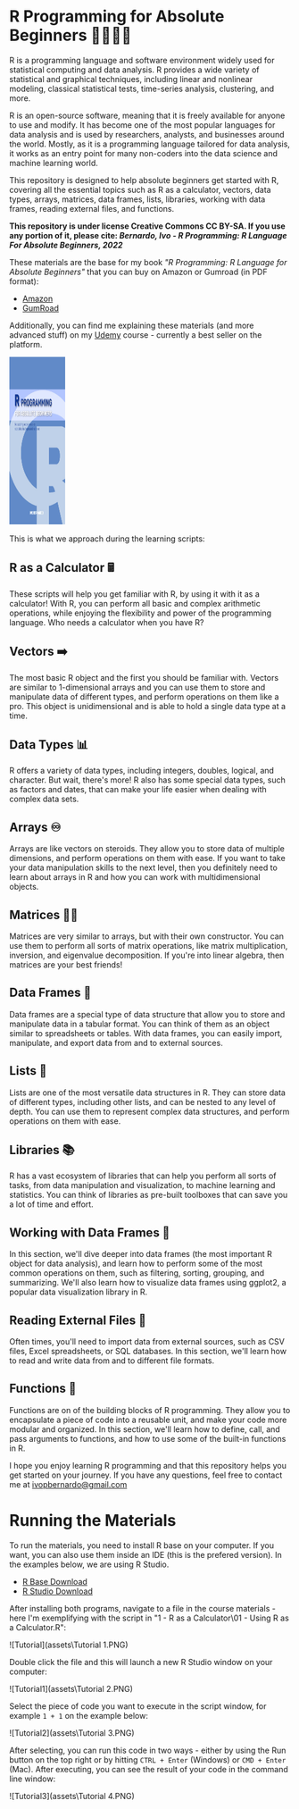 # R Programming for Absolute Beginners 👨‍🎓👩‍🎓

R is a programming language and software environment widely used for statistical computing and data analysis.  R provides a wide variety of statistical and graphical techniques, including linear and nonlinear modeling, classical statistical tests, time-series analysis, clustering, and more.

R is an open-source software, meaning that it is freely available for anyone to use and modify. It has become one of the most popular languages for data analysis and is used by researchers, analysts, and businesses around the world. Mostly, as it is a programming language tailored for data analysis, it works as an entry point for many non-coders into the data science and machine learning world.

This repository is designed to help absolute beginners get started with R, covering all the essential topics such as R as a calculator, vectors, data types, arrays, matrices, data frames, lists, libraries, working with data frames, reading external files, and functions.

**This repository is under license Creative Commons CC BY-SA. If you use any portion of it, please cite: *Bernardo, Ivo - R Programming: R Language For Absolute Beginners, 2022*** 

These materials are the base for my book *"R Programming: R Language for Absolute Beginners"* that you can buy on Amazon or Gumroad (in PDF format): 

- [Amazon](https://www.amazon.com/Programming-Language-Absolute-Beginners/dp/B0BQ94N9L7)
- [GumRoad](https://ivopbernardo.gumroad.com/l/rlanguagebeginners)

Additionally, you can find me explaining these materials (and more advanced stuff) on my [Udemy](https://www.udemy.com/course/r-for-absolute-beginners/?referralCode=F839A741D06F0200F312) course - currently a best seller on the platform.

<img src="assets/440b1e66804e59bf801b9d37ead168e86cae0339b0853ad67da867825ed59c1b.jfif" width="100" height="300">

This is what we approach during the learning scripts:

## R as a Calculator 🖩
These scripts will help you get familiar with R, by using it with it as a calculator! With R, you can perform all basic and complex arithmetic operations, while enjoying the flexibility and power of the programming language. Who needs a calculator when you have R?

## Vectors ➡️
The most basic R object and the first you should be familiar with. Vectors are similar to 1-dimensional arrays and you can use them to store and manipulate data of different types, and perform operations on them like a pro. This object is unidimensional and is able to hold a single data type at a time.

## Data Types 📊
R offers a variety of data types, including integers, doubles, logical, and character. But wait, there's more! R also has some special data types, such as factors and dates, that can make your life easier when dealing with complex data sets.

## Arrays ♾️
Arrays are like vectors on steroids. They allow you to store data of multiple dimensions, and perform operations on them with ease. If you want to take your data manipulation skills to the next level, then you definitely need to learn about arrays in R and how you can work with multidimensional objects.

## Matrices 👩‍💻
Matrices are very similar to arrays, but with their own constructor. You can use them to perform all sorts of matrix operations, like matrix multiplication, inversion, and eigenvalue decomposition. If you're into linear algebra, then matrices are your best friends!

## Data Frames 📙
Data frames are a special type of data structure that allow you to store and manipulate data in a tabular format. You can think of them as an object similar to spreadsheets or tables. With data frames, you can easily import, manipulate, and export data from and to external sources.

## Lists 📜
Lists are one of the most versatile data structures in R. They can store data of different types, including other lists, and can be nested to any level of depth. You can use them to represent complex data structures, and perform operations on them with ease.

## Libraries 📚
R has a vast ecosystem of libraries that can help you perform all sorts of tasks, from data manipulation and visualization, to machine learning and statistics. You can think of libraries as pre-built toolboxes that can save you a lot of time and effort.

## Working with Data Frames 📙
In this section, we'll dive deeper into data frames (the most important R object for data analysis), and learn how to perform some of the most common operations on them, such as filtering, sorting, grouping, and summarizing. We'll also learn how to visualize data frames using ggplot2, a popular data visualization library in R.

## Reading External Files 📂
Often times, you'll need to import data from external sources, such as CSV files, Excel spreadsheets, or SQL databases. In this section, we'll learn how to read and write data from and to different file formats.

## Functions 🧩
Functions are on of the building blocks of R programming. They allow you to encapsulate a piece of code into a reusable unit, and make your code more modular and organized. In this section, we'll learn how to define, call, and pass arguments to functions, and how to use some of the built-in functions in R.

I hope you enjoy learning R programming and that this repository helps you get started on your journey. If you have any questions, feel free to contact me at ivopbernardo@gmail.com

# Running the Materials

To run the materials, you need to install R base on your computer. If you want, you can also use them inside an IDE (this is the prefered version). In the examples below, we are using R Studio.

- [R Base Download](https://cran.r-project.org/bin/windows/base/)
- [R Studio Download](https://posit.co/download/rstudio-desktop/)

After installing both programs, navigate to a file in the course materials - here I'm exemplifying with the script in "1 - R as a Calculator\01 - Using R as a Calculator.R":

![Tutorial](assets\Tutorial 1.PNG)

Double click the file and this will launch a new R Studio window on your computer:

![Tutorial1](assets\Tutorial 2.PNG)

Select the piece of code you want to execute in the script window, for example `1 + 1` on the example below:

![Tutorial2](assets\Tutorial 3.PNG)

After selecting, you can run this code in two ways - either by using the Run button on the top right or by hitting `CTRL + Enter` (Windows) or `CMD + Enter` (Mac). After executing, you can see the result of your code in the command line window: 

![Tutorial3](assets\Tutorial 4.PNG)



